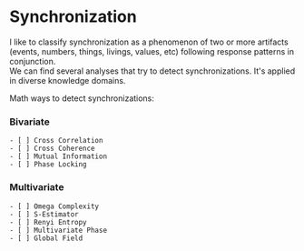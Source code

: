 # Synchronization

I like to classify synchronization as a phenomenon of two or more artifacts (events, numbers, things, livings, values, etc) following response patterns in conjunction.  
We can find several analyses that try to detect synchronizations. It's applied in diverse knowledge domains.

Math ways to detect synchronizations:

### Bivariate 

	- [ ] Cross Correlation
	- [ ] Cross Coherence
	- [ ] Mutual Information
	- [ ] Phase Locking

### Multivariate

	- [ ] Omega Complexity
	- [ ] S-Estimator
	- [ ] Renyi Entropy
	- [ ] Multivariate Phase
	- [ ] Global Field
